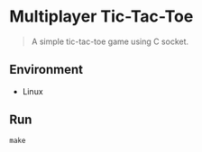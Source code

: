 # Multiplayer Tic-Tac-Toe

> A simple tic-tac-toe game using C socket.

## Environment

- Linux

## Run

```
make
```
